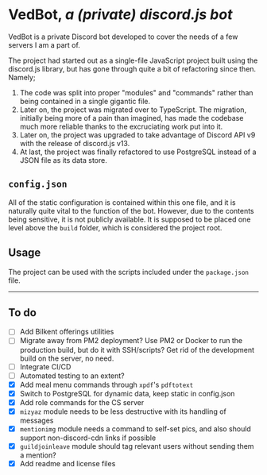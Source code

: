 # VedBot, *a (private) discord.js bot*

VedBot is a private Discord bot developed to cover the needs of a few servers I am a part of.

The project had started out as a single-file JavaScript project built using the discord.js library, but has gone through quite a bit of refactoring since then. Namely;

1. The code was split into proper "modules" and "commands" rather than being contained in a single gigantic file.
2. Later on, the project was migrated over to TypeScript. The migration, initially being more of a pain than imagined, has made the codebase much more reliable thanks to the excruciating work put into it.
3. Later on, the project was upgraded to take advantage of Discord API v9 with the release of discord.js v13.
4. At last, the project was finally refactored to use PostgreSQL instead of a JSON file as its data store.

## `config.json`

All of the static configuration is contained within this one file, and it is naturally quite vital to the function of the bot. However, due to the contents being sensitive, it is not publicly available.
It is supposed to be placed one level above the `build` folder, which is considered the project root.

## Usage

The project can be used with the scripts included under the `package.json` file.

---

## To do

- [ ] Add Bilkent offerings utilities
- [ ] Migrate away from PM2 deployment? Use PM2 or Docker to run the production build, but do it with SSH/scripts?
  Get rid of the development build on the server, no need.
- [ ] Integrate CI/CD
- [ ] Automated testing to an extent?
- [x] Add meal menu commands through `xpdf`'s `pdftotext`
- [x] Switch to PostgreSQL for dynamic data, keep static in config.json
- [x] Add role commands for the CS server
- [x] `mizyaz` module needs to be less destructive with its handling of messages
- [x] `mentionimg` module needs a command to self-set pics, and also should support non-discord-cdn links if possible
- [x] `guildjoinleave` module should tag relevant users without sending them a mention?
- [x] Add readme and license files

